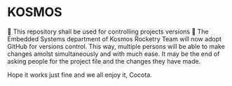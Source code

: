 # KOSMOS
🚀 This repository shall be used for controlling projects versions 🚀
The Embedded Systems department of Kosmos Rocketry Team will now adopt GitHub for versions control.
This way, multiple persons will be able to make changes amolst simultaneously and with much ease.
It may be the end of asking people for the project file and the changes they have made.

Hope it works just fine and we all enjoy it,
Cocota.
